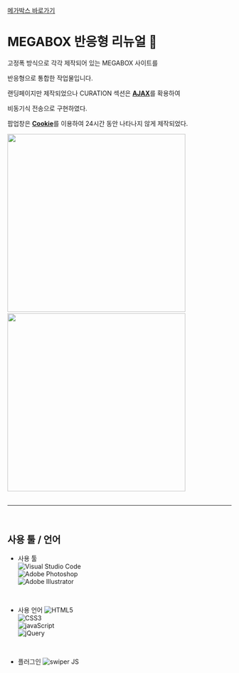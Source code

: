 [메가박스 바로가기](https://pam7461.github.io/megabox/)  
# MEGABOX 반응형 리뉴얼 🎥  
고정폭 방식으로 각각 제작되어 있는 MEGABOX 사이트를  

반응형으로 통합한 작업물입니다.  

랜딩페이지만 제작되었으나 CURATION 섹션은 <u><strong>AJAX</strong></u>를 확용하여  

비동기식 전송으로 구현하였다.

팝업창은 <u><strong>Cookie</strong></u>를 이용하여 24시간 동안 나타나지 않게 제작되었다.

<img src="https://pam7461.github.io/megabox/images/desktop.jpg" height="400">&nbsp;&nbsp;&nbsp;<img src="https://pam7461.github.io/megabox/images/mobile.jpg" height="400">
<br><br>
* * *
<br>

## 사용 툴 / 언어
- 사용 툴  
![Visual Studio Code]()  
![Adobe Photoshop]()  
![Adobe Illustrator]()  
<br>

- 사용 언어
![HTML5]()  
![CSS3]()  
![javaScript]()  
![jQuery]()  
<br>

- 플러그인
![swiper JS]()  
